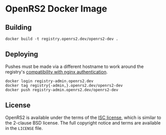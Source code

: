 # OpenRS2 Docker Image

## Building

```
docker build -t registry.openrs2.dev/openrs2-dev .
```

## Deploying

Pushes must be made via a different hostname to work around the registry's
[compatibility with nginx authentication][registry-auth-bug].

```
docker login registry-admin.openrs2.dev
docker tag registry{-admin,}.openrs2.dev/openrs2-dev
docker push registry-admin.openrs2.dev/openrs2-dev
```

## License

OpenRS2 is available under the terms of the [ISC license][isc], which is
similar to the 2-clause BSD license. The full copyright notice and terms are
available in the `LICENSE` file.

[registry-auth-bug]: https://github.com/docker/distribution/issues/1028
[isc]: https://opensource.org/licenses/ISC
